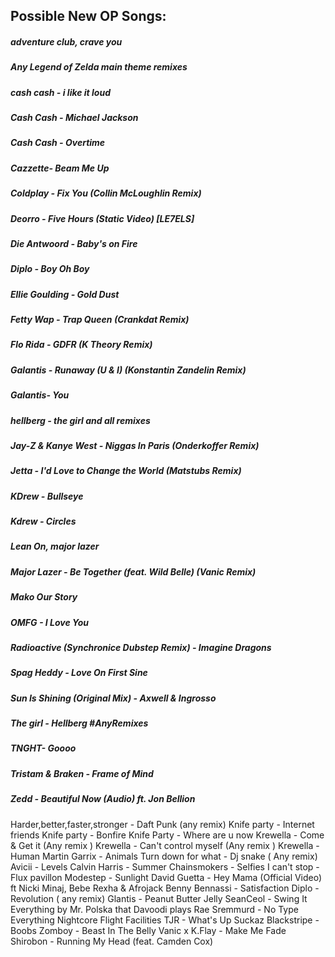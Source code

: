 ## Possible New OP Songs:

##### adventure club, crave you

##### Any Legend of Zelda main theme remixes

##### cash cash - i like it loud

##### Cash Cash - Michael Jackson

##### Cash Cash - Overtime

##### Cazzette- Beam Me Up

##### Coldplay - Fix You (Collin McLoughlin Remix)

##### Deorro - Five Hours (Static Video) [LE7ELS] 

##### Die Antwoord - Baby's on Fire

##### Diplo - Boy Oh Boy

##### Ellie Goulding - Gold Dust

##### Fetty Wap - Trap Queen (Crankdat Remix)

##### Flo Rida - GDFR (K Theory Remix)

##### Galantis - Runaway (U & I) (Konstantin Zandelin Remix)

##### Galantis- You

##### hellberg - the girl and all remixes

##### Jay-Z & Kanye West - Niggas In Paris (Onderkoffer Remix)

##### Jetta - I'd Love to Change the World (Matstubs Remix)

##### KDrew - Bullseye

##### Kdrew - Circles

##### Lean On, major lazer

##### Major Lazer - Be Together (feat. Wild Belle) (Vanic Remix) 

##### Mako Our Story

##### OMFG - I Love You

##### Radioactive (Synchronice Dubstep Remix) - Imagine Dragons

##### Spag Heddy - Love On First Sine

##### Sun Is Shining (Original Mix) - Axwell & Ingrosso

##### The girl - Hellberg #AnyRemixes

##### TNGHT- Goooo

##### Tristam & Braken - Frame of Mind

##### Zedd - Beautiful Now (Audio) ft. Jon Bellion

##### 

##### 

##### 

##### 

##### 

##### 
Harder,better,faster,stronger - Daft Punk (any remix)
Knife party - Internet friends
Knife party - Bonfire
Knife Party - Where are u now
Krewella - Come & Get it (Any remix )
Krewella - Can't control myself (Any remix )
Krewella - Human Martin Garrix - Animals
Turn down for what - Dj snake ( Any remix)
Avicii - Levels
Calvin Harris - Summer
Chainsmokers - Selfies
I can't stop - Flux pavillon
Modestep - Sunlight
David Guetta - Hey Mama (Official Video) ft Nicki Minaj, Bebe Rexha & Afrojack 
Benny Bennassi - Satisfaction
Diplo - Revolution ( any remix)
Glantis - Peanut Butter Jelly
SeanCeol - Swing It Everything by Mr. Polska
that Davoodi plays Rae Sremmurd - No Type
Everything Nightcore Flight Facilities
TJR - What's Up Suckaz
Blackstripe - Boobs
Zomboy - Beast In The Belly
Vanic x K.Flay - Make Me Fade
Shirobon - Running My Head (feat. Camden Cox)
